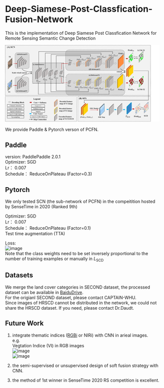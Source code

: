 # Deep-Siamese-Post-Classfication-Fusion-Network
This is the implementation of Deep Siamese Post Classfication Network for Remote Sensing Semantic Change Detection

![](./PCFN.png "fig")

We provide Paddle & Pytorch verson of PCFN.

## Paddle 
version: PaddlePaddle 2.0.1 <br>
Optimizer: SGD <br>
Lr： 0.007 <br>
Schedule： ReduceOnPlateau (Factor=0.3) <br>


## Pytorch
We only tested SCN (the sub-network of PCFN) in the compeitition hosted by SenseTime in 2020 (Ranked 9th)

Optimizer: SGD <br>
Lr： 0.007 <br>
Schedule： ReduceOnPlateau (Factor=0.1) <br>
Test time augmentation (TTA) <br>

Loss:<br>
![image](https://user-images.githubusercontent.com/44633898/163906521-8e089ed5-79ac-4a2d-adf5-52930174b41e.png)<br>
Note that the class weights need to be set inversely proportional to the number of training examples or manually in $L_\text{SCD}$


## Datasets
We merge the land cover categories in SECOND dataset, the processed dataset can be available in [BaiduDrive](链接地址 "（可选）添加一个标题"). <br>
For the origianl SECOND dataset, please contact CAPTAIN-WHU. <br>
Since images of HRSCD cannot be distributed in the network, we could not share the HRSCD dataset. If you need, please contact Dr.Daudt.

## Future Work
1. integrate thematic indices ([RGBi](https://rdrr.io/cran/uavRst/man/rgb_indices.html "（可选）添加一个标题") or NIRi) with CNN in arieal images.<br>
e.g. <br> Vegtation Indice (VI) in RGB images <br>
![image](https://user-images.githubusercontent.com/44633898/163909549-8c9d4ea5-1bc4-476d-8414-99efa4146ac2.png)<br>
![image](https://user-images.githubusercontent.com/44633898/163909477-3cf51fff-fcf0-41aa-b2f6-5cf948d2a249.png)

2. the semi-supervised or unsupervised design of soft fusion strategy with CNN.
3. the method of 1st winner in SenseTime 2020 RS competition is excellent.
